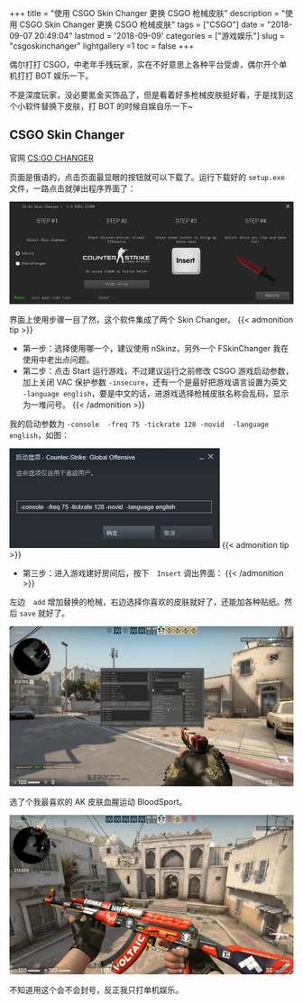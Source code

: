 +++
title = "使用 CSGO Skin Changer 更换 CSGO 枪械皮肤"
description = "使用 CSGO Skin Changer 更换 CSGO 枪械皮肤"
tags = ["CSGO"]
date = "2018-09-07 20:49:04"
lastmod = '2018-09-09'
categories = ["游戏娱乐"]
slug = "csgoskinchanger"
lightgallery =1
toc = false
+++

偶尔打打 CSGO，中老年手残玩家，实在不好意思上各种平台受虐，偶尔开个单机打打 BOT 娱乐一下。

不是深度玩家，没必要氪金买饰品了，但是看着好多枪械皮肤挺好看，于是找到这个小软件替换下皮肤，打 BOT 的时候自娱自乐一下~

##  CSGO Skin Changer

官网 [CS:GO CHANGER](http://cs-changer.ru/#)

页面是俄语的，点击页面最显眼的按钮就可以下载了。运行下载好的 `setup.exe` 文件，一路点击就弹出程序界面了：

![CSGO Skin Changer](skin-changer.jpg "CSGO Skin Changer")

界面上使用步骤一目了然，这个软件集成了两个 Skin Changer。
{{< admonition tip >}}
- 第一步：选择使用哪一个，建议使用 nSkinz，另外一个 FSkinChanger 我在使用中老出点问题。
- 第二步：点击 Start 运行游戏，不过建议运行之前修改 CSGO 游戏启动参数，加上关闭 VAC 保护参数 `-insecure`，还有一个是最好把游戏语言设置为英文　`-language english`，要是中文的话，进游戏选择枪械皮肤名称会乱码，显示为一堆问号。
{{< /admonition >}}

我的启动参数为 `-console  -freq 75 -tickrate 128 -novid  -language english`，如图：

![CS:GO 启动选项](csgo.jpg "CS:GO 启动选项")
{{< admonition tip >}}
- 第三步：进入游戏建好房间后，按下　`Insert` 调出界面：
{{< /admonition >}}

左边　`add` 增加替换的枪械，右边选择你喜欢的皮肤就好了，还能加各种贴纸。然后 `save` 就好了。

![CSGO Skin Changer 界面](skinchanger.jpg "CSGO Skin Changer 界面")

选了个我最喜欢的 AK 皮肤血腥运动 BloodSport。

![AK - BloodSport](ak47.jpg "AK - BloodSport")

不知道用这个会不会封号，反正我只打单机娱乐。